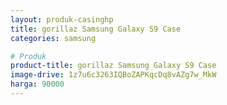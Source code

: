 ```yaml
---
layout: produk-casinghp
title: gorillaz Samsung Galaxy S9 Case
categories: samsung

# Produk
product-title: gorillaz Samsung Galaxy S9 Case
image-drive: 1z7u6c3263IQBoZAPKqcDq8vAZg7w_MkW
harga: 90000
---
```

